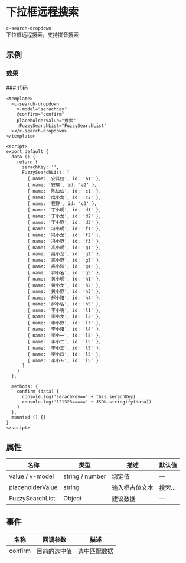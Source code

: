 # 下拉框远程搜索

`c-search-dropdown`  
下拉框远程搜索，支持拼音搜索

## 示例

### 效果

<ClientOnly>
<Demo>
  <SearchDropdownDemo />
</Demo>
</ClientOnly>
### 代码

```vue
<template>
  <c-search-dropdown
    v-model="serachKey"
    @confirm="confirm"
    placeholderValue="搜索"
    :FuzzySearchList="FuzzySearchList"
  ></c-search-dropdown>
</template>

<script>
export default {
  data () {
    return {
      serachKey: '',
      FuzzySearchList: [
        { name: '安其拉', id: 'a1' },
        { name: '安琪', id: 'a2' },
        { name: '陈仙仙', id: 'c1' },
        { name: '成小龙', id: 'c2' },
        { name: '程野', id: 'c3' },
        { name: '丁小明', id: 'd1' },
        { name: '丁小龙', id: 'd2' },
        { name: '丁小野', id: 'd3' },
        { name: '冯小明', id: 'f1' },
        { name: '冯小龙', id: 'f2' },
        { name: '冯小野', id: 'f3' },
        { name: '高小明', id: 'g1' },
        { name: '高小龙', id: 'g2' },
        { name: '高小野', id: 'g3' },
        { name: '高小阳', id: 'g4' },
        { name: '郭小名', id: 'g5' },
        { name: '黄小明', id: 'h1' },
        { name: '黄小龙', id: 'h2' },
        { name: '黄小野', id: 'h3' },
        { name: '郝小阳', id: 'h4' },
        { name: '郝小名', id: 'h5' },
        { name: '李小明', id: 'l1' },
        { name: '李小龙', id: 'l2' },
        { name: '李小野', id: 'l3' },
        { name: '李小阳', id: 'l4' },
        { name: '李小一', id: 'l5' },
        { name: '李小二', id: 'l5' },
        { name: '李小三', id: 'l5' },
        { name: '李小四', id: 'l5' },
        { name: '李小五', id: 'l5' }
      ]
    }
  },

  methods: {
    confirm (data) {
      console.log('serachKey==' + this.serachKey)
      console.log('121323=====' + JSON.stringify(data))
    }
  },
  mounted () {}
}
</script>
```

## 属性

| 名称             | 类型            | 描述           | 默认值  |
| ---------------- | --------------- | -------------- | ------- |
| value / v-model  | string / number | 绑定值         | —       |
| placeholderValue | string          | 输入框占位文本 | 搜索... |
| FuzzySearchList  | Object          | 建议数据       | —       |

## 事件

| 名称    | 回调参数     | 描述         |
| ------- | ------------ | ------------ |
| confirm | 目前的选中值 | 选中匹配数据 |
